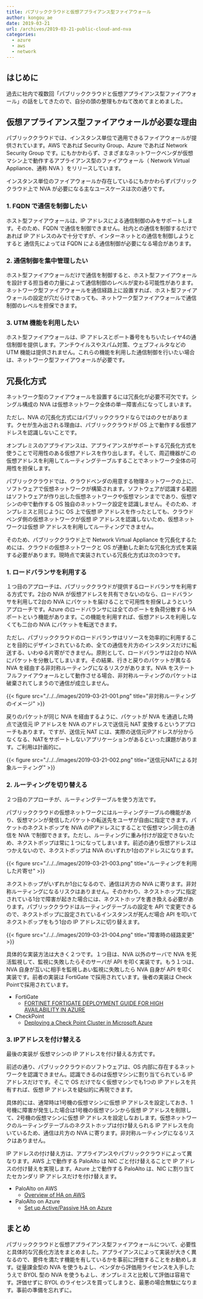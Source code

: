 ```yaml
---
title: パブリッククラウドと仮想アプライアンス型ファイアウォール
author: kongou_ae
date: 2019-03-21
url: /archives/2019-03-21-public-cloud-and-nva
categories:
  - azure
  - aws
  - network
---
```


## はじめに

過去に社内で複数回「パブリッククラウドと仮想アプライアンス型ファイアウォール」の話をしてきたので、自分の頭の整理もかねて改めてまとめました。

## 仮想アプライアンス型ファイアウォールが必要な理由

パブリッククラウドでは、インスタンス単位で適用できるファイアウォールが提供されています。AWS であれば Security Group、Azure であれば Network Security Group です。にもかかわらず、さまざまなネットワークベンダが仮想マシン上で動作するアプライアンス型のファイアウォール（ Network Virtual Appliance、通称 NVA ）をリリースしています。

インスタンス単位のファイアウォールか存在しているにもかかわらずパブリッククラウド上で NVA が必要になる主なユースケースは次の通りです。

### 1. FQDN で通信を制御したい

ホスト型ファイアウォールは、IP アドレスによる通信制御のみをサポートします。そのため、FQDN で通信を制御できません。社内との通信を制御するだけであれば IP アドレスのみで十分ですが、インターネットとの通信を制御しようとすると 通信先によっては FQDN による通信制御が必要になる場合があります。

### 2. 通信制御を集中管理したい

ホスト型ファイアウォールだけで通信を制御すると、ホスト型ファイアウォールを設計する担当者の力量によって通信制御のレベルが変わる可能性があります。ネットワーク型ファイアウォールを通信経路上に設置すれば、ホスト型ファイアウォールの設定が穴だらけであっても、ネットワーク型ファイアウォールで通信制御のレベルを担保できます。

### 3. UTM 機能を利用したい

ホスト型ファイアウォールは、IP アドレスとポート番号をもちいたレイヤ4の通信制御を提供します。アンチウイルスやスパム対策、ウェブフィルタなどの UTM 機能は提供されません。これらの機能を利用した通信制御を行いたい場合は、ネットワーク型ファイアウォールが必要です。

## 冗長化方式

ネットワーク型のファイアウォールを設置するには冗長化が必要不可欠です。シングル構成の NVA は仮想ネットワーク全体の単一障害点になってしまいます。

ただし、NVA の冗長化方式にはパブリッククラウドならではのクセがあります。クセが生み出される理由は、パブリッククラウドが OS 上で動作する仮想アドレスを認識しないことです。

オンプレミスのアプライアンスは、アプライアンスがサポートする冗長化方式を使うことで可用性のある仮想アドレスを作り出します。そして、周辺機器がこの仮想アドレスを利用してルーティングテーブルすることでネットワーク全体の可用性を担保します。

パブリッククラウドでは、クラウドベンダの用意する物理ネットワークの上に、ソフトウェアで仮想ネットワークが構築されます。ソフトウェアが認識する範囲はソフトウェアが作り出した仮想ネットワークや仮想マシンまでであり、仮想マシンの中で動作する OS 独自のネットワーク設定を認識しません。そのため、オンプレミスと同じように OS 上で仮想 IP アドレスを作ったとしても、クラウドベンダ側の仮想ネットワークが仮想 IP アドレスを認識しないため、仮想ネットワークは仮想 IP アドレスを利用してルーティングできません。

そのため、パブリッククラウド上で Network Virtual Appliance を冗長化するためには、クラウドの仮想ネットワークと OS が連動した新たな冗長化方式を実装する必要があります。現時点で実装されている冗長化方式は次の3つです。

### 1. ロードバランサを利用する

１つ目のアプローチは、パブリッククラウドが提供するロードバランサを利用する方式です。2台の NVA が仮想アドレスを共有できないのなら、ロードバランサを利用して2台の NVA にパケットを届けることで可用性を担保しようというアプローチです。Azure のロードバランサには全てのポートを負荷分散する HA ポートという機能があります。この機能を利用すれば、仮想アドレスを利用しなくても二台の NVA にパケットを転送できます。

ただし、パブリッククラウドのロードバランサはリソースを効率的に利用することを目的にデザインされているため、全ての通信を片方のインスタンスだけに転送する、いわゆる片寄ができません。原則として、ロードバランサは2台の NVA にパケットを分散してしまいます。その結果、行きと戻りのパケットが異なる NVA を経由する非対称ルーティングになるリスクがあります。NVA をステートフルファイアウォールとして動作させる場合、非対称ルーティングのパケットは破棄されてしまうので通信が成立しません。

{{< figure src="./../../images/2019-03-21-001.png" title="非対称ルーティングのイメージ" >}}

戻りのパケットが同じ NVA を経由するように、パケットが NVA を通過した時点で送信元 IP アドレスを NVA のアドレスで送信元 NAT 変換するというアプローチもあります。ですが、送信元 NAT には、実際の送信元IPアドレスが分からなくなる、NATをサポートしないアプリケーションがあるといった課題があります。ご利用は計画的に。

{{< figure src="./../../images/2019-03-21-002.png" title="送信元NATによる対象ルーティング" >}}

### 2. ルーティングを切り替える

２つ目のアプローチが、ルーティングテーブルを使う方法です。

パブリッククラウドの仮想ネットワークにはルーティングテーブルの機能があり、仮想マシンが発信したパケットの転送先をユーザが自由に指定できます。パケットのネクストポップを NVA のIPアドレスにすることで仮想マシン同士の通信を NVA で制御できます。ただし、ルーティングに重み付けが設定できないため、ネクストポップは常に１つになってしまいます。前述の通り仮想アドレスはつかえないので、ネクストポップは NVA のいずれか1台のアドレスになります。

{{< figure src="./../../images/2019-03-21-003.png" title="ルーティングを利用した片寄せ" >}}

ネクストホップがいずれか1台になるので、通信は片方の NVA に寄ります。非対称ルーティングになるリスクはありません。そのかわり、ネクストホップに指定されている1台で障害が起きた場合には、ネクストホップを書き換える必要があります。パブリッククラウドはルーティングテーブルの設定を API で変更できるので、ネクストポップに設定されているインスタンスが死んだ場合 API を叩いてネクストポップをもう1台の IP アドレスに切り替えます。

{{< figure src="./../../images/2019-03-21-004.png" title="障害時の経路変更" >}}

具体的な実装方法は大きく２つです。１つ目は、NVA 以外のサーバで NVA を死活監視して、監視に失敗したらそのサーバが API を叩く実装です。もう１つは、NVA 自身が互いに相手を監視しあい監視に失敗したら NVA 自身が API を叩く実装です。前者の実装は FortiGate で採用されています。後者の実装は Check Pointで採用されています。

- FortiGate
  - [FORTINET FORTIGATE
DEPLOYMENT GUIDE FOR HIGH AVAILABILITY IN AZURE](https://www.fortinet.com/content/dam/fortinet/assets/deployment-guides/dg-fortigate-high-availability-azure.pdf)
- CheckPoint
  - [Deploying a Check Point Cluster in Microsoft Azure](https://supportcenter.checkpoint.com/supportcenter/portal?eventSubmit_doGoviewsolutiondetails=&solutionid=sk110194)

### 3. IPアドレスを付け替える

最後の実装が 仮想マシンの IP アドレスを付け替える方式です。

前述の通り、パブリッククラウドのソフトウェアは、OS 内部に存在するネットワークを認識できません。認識できるのは仮想マシンに割り当てられている IP アドレスだけです。そこで OS だけでなく仮想マシンでも1つの IP アドレスを共有すれば、仮想 IP アドレスを疑似的に再現できます。

具体的には、通常時は1号機の仮想マシンに仮想 IP アドレスを設定しておき、1号機に障害が発生した場合は1号機の仮想マシンから仮想 IP アドレスを削除して、2号機の仮想マシンに仮想 IP アドレスを設定しなおします。仮想ネットワークのルーティングテーブルのネクストホップは付け替えられる IP アドレスを向いているため、通信は片方の NVA に寄ります。非対称ルーティングになるリスクはありません。

IP アドレスの付け替え方は、アプライアンスやパブリッククラウドによって異なります。AWS 上で動作する PaloAlto は NIC ごと付け替えることで IP アドレスの付け替えを実現します。Azure 上で動作する PaloAlto は、NIC に割り当てたセカンダリ IP アドレスだけを付け替えます。

- PaloAlto on AWS
  - [Overview of HA on AWS](https://docs.paloaltonetworks.com/vm-series/8-0/vm-series-deployment/set-up-the-vm-series-firewall-on-aws/high-availability-for-vm-series-firewall-on-aws/overview-of-ha-on-aws.html#)
- PaloAlto on Azure
  - [Set up Active/Passive HA on Azure](https://docs.paloaltonetworks.com/vm-series/9-0/vm-series-deployment/set-up-the-vm-series-firewall-on-azure/configure-activepassive-ha-for-vm-series-firewall-on-azure.html#)

## まとめ

パブリッククラウドと仮想アプライアンス型ファイアウォールについて、必要性と具体的な冗長化方法をまとめました。アプライアンスによって実装が大きく異なるので、要件を満たす機能を有しているかを事前に評価することをお勧めします。従量課金型の NVA を使うもよし、ベンダから評価用ライセンスを入手したうえで BYOL 型の NVA を使うもよし、オンプレミスと比較して評価は容易です。評価せずに BYOL のライセンスを買ってしまうと、最悪の場合無駄になります。事前の準備を忘れずに。

